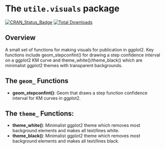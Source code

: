 # The `utile.visuals` package

[![CRAN_Status_Badge](http://www.r-pkg.org/badges/version/utile.visuals)](https://CRAN.R-project.org/package=utile.visuals)
[![Total Downloads](http://cranlogs.r-pkg.org/badges/grand-total/utile.visuals)](https://CRAN.R-project.org/package=utile.visuals)

## Overview
A small set of functions for making visuals for publication in ggplot2. Key functions include geom_stepconfint() for drawing a step confidence interval on a ggplot2 KM curve and theme_white()/theme_black() which are minimalist ggplot2 themes with transparent backgrounds.

## The `geom_` Functions
- **geom_stepconfint()**: Geom that draws a step function confidence interval for KM curves in ggplot2.

## The `theme_` Functions:
- **theme_white()**: Minimalist ggplot2 theme which removes most background elements and makes all text/lines white.
- **theme_black()**: Minimalist ggplot2 theme which removes most background elements and makes all text/lines black.
